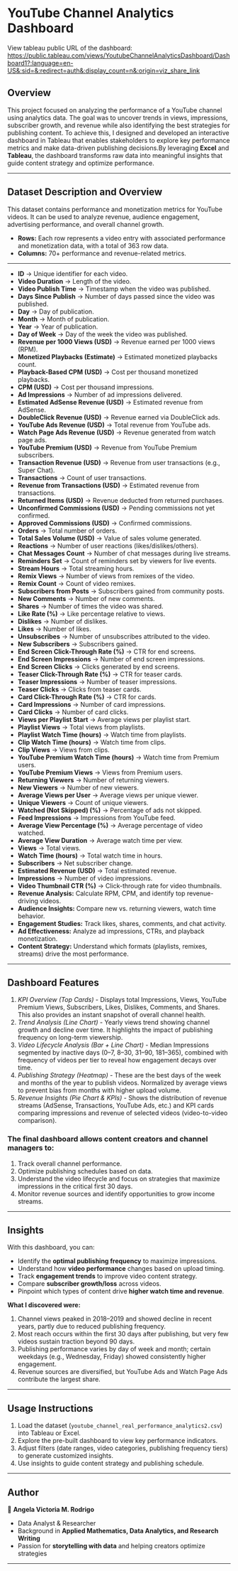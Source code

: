 # YouTube Channel Analytics Dashboard

View tableau public URL of the dashboard: https://public.tableau.com/views/YoutubeChannelAnalyticsDashboard/Dashboard1?:language=en-US&:sid=&:redirect=auth&:display_count=n&:origin=viz_share_link

## Overview

This project focused on analyzing the performance of a YouTube channel using analytics data. The goal was to uncover trends in views, impressions, subscriber growth, and revenue while also identifying the best strategies for publishing content. To achieve this, I designed and developed an interactive dashboard in Tableau that enables stakeholders to explore key performance metrics and make data-driven publishing decisions.By leveraging **Excel** and **Tableau**, the dashboard transforms raw data into meaningful insights that guide content strategy and optimize performance.

---

## Dataset Description and Overview
This dataset contains performance and monetization metrics for YouTube videos. It can be used to analyze revenue, audience engagement, advertising performance, and overall channel growth.
- **Rows:** Each row represents a video entry with associated performance and monetization data, with a total of 363 row data.
- **Columns:** 70+ performance and revenue-related metrics.

---

- **ID** → Unique identifier for each video.  
- **Video Duration** → Length of the video.  
- **Video Publish Time** → Timestamp when the video was published.  
- **Days Since Publish** → Number of days passed since the video was published.  
- **Day** → Day of publication.  
- **Month** → Month of publication.  
- **Year** → Year of publication.  
- **Day of Week** → Day of the week the video was published.  
- **Revenue per 1000 Views (USD)** → Revenue earned per 1000 views (RPM).  
- **Monetized Playbacks (Estimate)** → Estimated monetized playbacks count.  
- **Playback-Based CPM (USD)** → Cost per thousand monetized playbacks.  
- **CPM (USD)** → Cost per thousand impressions.  
- **Ad Impressions** → Number of ad impressions delivered.  
- **Estimated AdSense Revenue (USD)** → Estimated revenue from AdSense.  
- **DoubleClick Revenue (USD)** → Revenue earned via DoubleClick ads.  
- **YouTube Ads Revenue (USD)** → Total revenue from YouTube ads.  
- **Watch Page Ads Revenue (USD)** → Revenue generated from watch page ads.  
- **YouTube Premium (USD)** → Revenue from YouTube Premium subscribers.  
- **Transaction Revenue (USD)** → Revenue from user transactions (e.g., Super Chat).  
- **Transactions** → Count of user transactions.  
- **Revenue from Transactions (USD)** → Estimated revenue from transactions.  
- **Returned Items (USD)** → Revenue deducted from returned purchases.  
- **Unconfirmed Commissions (USD)** → Pending commissions not yet confirmed.  
- **Approved Commissions (USD)** → Confirmed commissions.  
- **Orders** → Total number of orders.  
- **Total Sales Volume (USD)** → Value of sales volume generated.  
- **Reactions** → Number of user reactions (likes/dislikes/others).  
- **Chat Messages Count** → Number of chat messages during live streams.  
- **Reminders Set** → Count of reminders set by viewers for live events.  
- **Stream Hours** → Total streaming hours.  
- **Remix Views** → Number of views from remixes of the video.  
- **Remix Count** → Count of video remixes.  
- **Subscribers from Posts** → Subscribers gained from community posts.  
- **New Comments** → Number of new comments.  
- **Shares** → Number of times the video was shared.  
- **Like Rate (%)** → Like percentage relative to views.  
- **Dislikes** → Number of dislikes.  
- **Likes** → Number of likes.  
- **Unsubscribes** → Number of unsubscribes attributed to the video.  
- **New Subscribers** → Subscribers gained.  
- **End Screen Click-Through Rate (%)** → CTR for end screens.  
- **End Screen Impressions** → Number of end screen impressions.  
- **End Screen Clicks** → Clicks generated by end screens.  
- **Teaser Click-Through Rate (%)** → CTR for teaser cards.  
- **Teaser Impressions** → Number of teaser impressions.  
- **Teaser Clicks** → Clicks from teaser cards.  
- **Card Click-Through Rate (%)** → CTR for cards.  
- **Card Impressions** → Number of card impressions.  
- **Card Clicks** → Number of card clicks.  
- **Views per Playlist Start** → Average views per playlist start.  
- **Playlist Views** → Total views from playlists.  
- **Playlist Watch Time (hours)** → Watch time from playlists.  
- **Clip Watch Time (hours)** → Watch time from clips.  
- **Clip Views** → Views from clips.  
- **YouTube Premium Watch Time (hours)** → Watch time from Premium users.  
- **YouTube Premium Views** → Views from Premium users.  
- **Returning Viewers** → Number of returning viewers.  
- **New Viewers** → Number of new viewers.  
- **Average Views per User** → Average views per unique viewer.  
- **Unique Viewers** → Count of unique viewers.  
- **Watched (Not Skipped) (%)** → Percentage of ads not skipped.  
- **Feed Impressions** → Impressions from YouTube feed.  
- **Average View Percentage (%)** → Average percentage of video watched.  
- **Average View Duration** → Average watch time per view.  
- **Views** → Total views.  
- **Watch Time (hours)** → Total watch time in hours.  
- **Subscribers** → Net subscriber change.  
- **Estimated Revenue (USD)** → Total estimated revenue.  
- **Impressions** → Number of video impressions.  
- **Video Thumbnail CTR (%)** → Click-through rate for video thumbnails.  
- **Revenue Analysis:** Calculate RPM, CPM, and identify top revenue-driving videos.  
- **Audience Insights:** Compare new vs. returning viewers, watch time behavior.  
- **Engagement Studies:** Track likes, shares, comments, and chat activity.  
- **Ad Effectiveness:** Analyze ad impressions, CTRs, and playback monetization.  
- **Content Strategy:** Understand which formats (playlists, remixes, streams) drive the most performance.  

---
## Dashboard Features

1. *KPI Overview (Top Cards)* - Displays total Impressions, Views, YouTube Premium Views, Subscribers, Likes, Dislikes, Comments, and Shares. This also provides an instant snapshot of overall channel health.
2. *Trend Analysis (Line Chart)* - Yearly views trend showing channel growth and decline over time. It highlights the impact of publishing frequency on long-term viewership.
3. *Video Lifecycle Analysis (Bar + Line Chart)* - Median Impressions segmented by inactive days (0–7, 8–30, 31–90, 181–365), combined with frequency of videos per tier to reveal how engagement decays over time.
4. *Publishing Strategy (Heatmap)* - These are the best days of the week and months of the year to publish videos. Normalized by average views to prevent bias from months with higher upload volume.
5. *Revenue Insights (Pie Chart & KPIs)* - Shows the distribution of revenue streams (AdSense, Transactions, YouTube Ads, etc.) and KPI cards comparing impressions and revenue of selected videos (video-to-video comparison).

### The final dashboard allows content creators and channel managers to:
1. Track overall channel performance.
2. Optimize publishing schedules based on data.
3. Understand the video lifecycle and focus on strategies that maximize impressions in the critical first 30 days.
4. Monitor revenue sources and identify opportunities to grow income streams.
---

## Insights
With this dashboard, you can:
- Identify the **optimal publishing frequency** to maximize impressions.  
- Understand how **video performance** changes based on upload timing.  
- Track **engagement trends** to improve video content strategy.  
- Compare **subscriber growth/loss** across videos.  
- Pinpoint which types of content drive **higher watch time and revenue**.

**What I discovered were:**
1. Channel views peaked in 2018–2019 and showed decline in recent years, partly due to reduced publishing frequency.
2. Most reach occurs within the first 30 days after publishing, but very few videos sustain traction beyond 90 days.
3. Publishing performance varies by day of week and month; certain weekdays (e.g., Wednesday, Friday) showed consistently higher engagement.
4. Revenue sources are diversified, but YouTube Ads and Watch Page Ads contribute the largest share.
   
---

## Usage Instructions
1. Load the dataset (`youtube_channel_real_performance_analytics2.csv`) into Tableau or Excel.  
2. Explore the pre-built dashboard to view key performance indicators.  
3. Adjust filters (date ranges, video categories, publishing frequency tiers) to generate customized insights.  
4. Use insights to guide content strategy and publishing schedule.  

---

## Author
👤 **Angela Victoria M. Rodrigo**  
- Data Analyst & Researcher  
- Background in **Applied Mathematics, Data Analytics, and Research Writing**  
- Passion for **storytelling with data** and helping creators optimize strategies  

---
